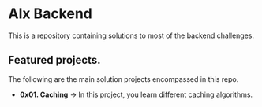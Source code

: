 # Alx Backend
This is a repository containing solutions to most of the backend challenges.

## Featured projects.
The following are the main solution projects encompassed in this repo.
- **0x01. Caching** -> In this project, you learn different caching algorithms.

